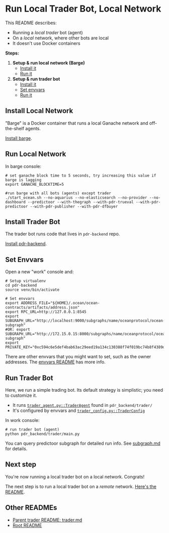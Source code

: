 <!--
Copyright 2023 Ocean Protocol Foundation
SPDX-License-Identifier: Apache-2.0
-->

# Run Local Trader Bot, Local Network

This README describes:
- Running a *local trader* bot (agent)
- On a *local* network, where other bots are local
- It doesn't use Docker containers

**Steps:**

1. **Setup & run local network (Barge)**
    - [Install it](#install-local-network)
    - [Run it](#run-local-network)
2. **Setup & run trader bot**
    - [Install it](#install-trader-bot)
    - [Set envvars](#set-envvars)
    - [Run it](#run-trader-bot)


## Install Local Network

"Barge" is a Docker container that runs a local Ganache network and off-the-shelf agents.

[Install barge](barge.md#install-barge).

## Run Local Network

In barge console:
```console
# set ganache block time to 5 seconds, try increasing this value if barge is lagging
export GANACHE_BLOCKTIME=5

#run barge with all bots (agents) except trader
./start_ocean.sh --no-aquarius --no-elasticsearch --no-provider --no-dashboard --predictoor --with-thegraph --with-pdr-trueval --with-pdr-predictoor --with-pdr-publisher --with-pdr-dfbuyer
```

## Install Trader Bot

The trader bot runs code that lives in `pdr-backend` repo.

[Install pdr-backend](install.md).

## Set Envvars

Open a new "work" console and:
```
# Setup virtualenv
cd pdr-backend
source venv/bin/activate

# Set envvars
export ADDRESS_FILE="${HOME}/.ocean/ocean-contracts/artifacts/address.json"
export RPC_URL=http://127.0.0.1:8545
export SUBGRAPH_URL="http://localhost:9000/subgraphs/name/oceanprotocol/ocean-subgraph"
#OR: export SUBGRAPH_URL="http://172.15.0.15:8000/subgraphs/name/oceanprotocol/ocean-subgraph"
export PRIVATE_KEY="0xc594c6e5def4bab63ac29eed19a134c130388f74f019bc74b8f4389df2837a58"
```

There are other envvars that you might want to set, such as the owner addresses. The [envvars README](./envvars.md) has more info.


## Run Trader Bot

Here, we run a simple trading bot. Its default strategy is simplistic; you need to customize it. 

- It runs [`trader_agent.py::TraderAgent`](../pdr_backend/trader/trader_agent.py) found in `pdr_backend/trader/`
- It's configured by envvars and [`trader_config.py::TraderConfig`](../pdr_backend/trader/trader_config.py)

In work console:
```console
# run trader bot (agent)
python pdr_backend/trader/main.py
```

You can query predictoor subgraph for detailed run info. See [subgraph.md](subgraph.md) for details.

## Next step

You're now running a local trader bot on a local network. Congrats!

The next step is to run a local trader bot on a _remote_ network. [Here's the README](./localbot-remotenet.md).

## Other READMEs

- [Parent trader README: trader.md](./trader.md)
- [Root README](../README.md)

